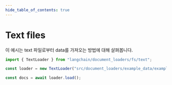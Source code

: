 ```yaml
---
hide_table_of_contents: true
---
```


# Text files

이 예시는 text 파일로부터 data를 가져오는 방법에 대해 살펴봅니다.

```typescript
import { TextLoader } from "langchain/document_loaders/fs/text";

const loader = new TextLoader("src/document_loaders/example_data/example.txt");

const docs = await loader.load();
```
